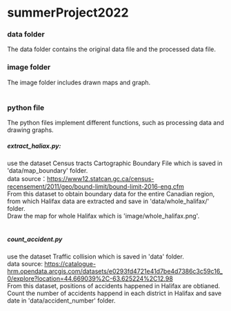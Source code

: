 # summerProject2022

### data folder
The data folder contains the original data file and the processed data file.


### image folder
The image folder includes drawn maps and graph.
<br>
<br>
### python file
The python files implement different functions, such as processing data and drawing graphs.
##### extract_haliax.py:
use the dataset Census tracts	Cartographic Boundary File which is saved in 'data/map_boundary' folder.<br>
data source：https://www12.statcan.gc.ca/census-recensement/2011/geo/bound-limit/bound-limit-2016-eng.cfm <br>
From this dataset to obtain boundary data for the entire Canadian region, from which Halifax data are extracted and save in 'data/whole_halifax/' folder.<br>
Draw the map for whole Halifax which is 'image/whole_halifax.png'.<br>
<br>
##### count_accident.py
use the dataset Traffic collision which is saved in 'data' folder.<br>
data source: https://catalogue-hrm.opendata.arcgis.com/datasets/e0293fd4721e41d7be4d7386c3c59c16_0/explore?location=44.669039%2C-63.625224%2C12.98 <br>
From this dataset, positions of accidents happened in Halifax are obtianed. Count the number of accidents happend in each district in Halifax and save date in 'data/accident_number' folder.<br>
<br>
#### 


